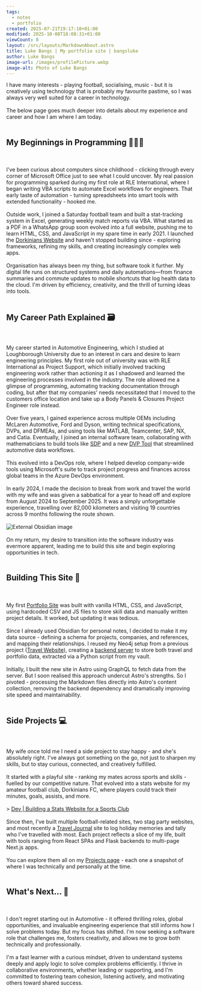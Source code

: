 ```yaml
---
tags:
  - notes
  - portfolio
created: 2025-07-21T19:17:10+01:00
modified: 2025-10-08T18:08:31+01:00
viewCount: 8
layout: /src/layouts/MarkdownAbout.astro
title: Luke Bangs | My portfolio site | bangsluke
author: Luke Bangs
image-url: /images/profilePicture.webp
image-alt: Photo of Luke Bangs
---
```

I have many interests - playing football, socialising, music - but it is creatively using technology that is probably my favourite pastime, so I was always very well suited for a career in technology.<br><br>The below page goes much deeper into details about my experience and career and how I am where I am today.<br><br><h2>My Beginnings in Programming 👨🏻‍💻</h2><br><br>I've been curious about computers since childhood - clicking through every corner of <span class="theme-link">Microsoft</span> Office just to see what I could uncover. My real passion for programming sparked during my first role at <span class="theme-link">RLE International</span>, where I began writing <span class="theme-link">VBA</span> scripts to automate <span class="theme-link">Excel</span> workflows for engineers. That early taste of automation - turning spreadsheets into smart tools with extended functionality - hooked me.<br><br>Outside work, I joined a Saturday football team and built a stat-tracking system in <span class="theme-link">Excel</span>, generating weekly match reports via <span class="theme-link">VBA</span>. What started as a PDF in a WhatsApp group soon evolved into a full website, pushing me to learn <span class="theme-link">HTML</span>, <span class="theme-link">CSS</span>, and <span class="theme-link">JavaScript</span> in my spare time in early 2021. I launched the <a href="/projects/dorkinians-website" class="theme-link">Dorkinians Website</a> and haven't stopped building since - exploring frameworks, refining my skills, and creating increasingly complex web apps.<br><br>Organisation has always been my thing, but software took it further. My digital life runs on structured systems and daily automations—from finance summaries and commute updates to mobile shortcuts that log health data to the cloud. I'm driven by efficiency, creativity, and the thrill of turning ideas into tools.<br><br><h2>My Career Path Explained 🗃️</h2><br><br>My career started in Automotive Engineering, which I studied at <span class="theme-link">Loughborough University</span> due to an interest in cars and desire to learn engineering principles. My first role out of university was with <span class="theme-link">RLE International</span> as <span class="theme-link">Project Support</span>, which initially involved tracking engineering work rather than actioning it as I shadowed and learned the engineering processes involved in the industry. The role allowed me a glimpse of programming, automating tracking documentation through coding, but after that my companies' needs necessitated that I moved to the customers office location and take up a <span class="theme-link">Body Panels & Closures Project Engineer</span> role instead.<br><br>Over five years, I gained experience across multiple OEMs including <span class="theme-link">McLaren Automotive</span>, <span class="theme-link">Ford</span> and <span class="theme-link">Dyson</span>, writing technical specifications, <span class="theme-link">DVP</span>s, and <span class="theme-link">DFMEA</span>s, and using tools like MATLAB, Teamcenter, SAP, NX, and Catia. Eventually, I joined an internal software team, collaborating with mathematicians to build tools like <a href="/projects/sdp" class="theme-link">SDP</a> and a new <a href="/projects/dvp-tool" class="theme-link">DVP Tool</a> that streamlined automotive data workflows.<br><br>This evolved into a <span class="theme-link">DevOps</span> role, where I helped develop company-wide tools using <span class="theme-link">Microsoft</span>'s suite to track project progress and finances across global teams in the <span class="theme-link">Azure DevOps</span> environment.<br><br>In early 2024, I made the decision to break from work and travel the world with my wife and was given a sabbatical for a year to head off and explore from August 2024 to September 2025. It was a simply unforgettable experience, travelling over 82,000 kilometers and visiting 19 countries across 9 months following the route shown.<br><br><img src="https://i.postimg.cc/XvYrChV4/Year-Abroad-Map.png" alt="External Obsidian image"><br><br>On my return, my desire to transition into the software industry was evermore apparent, leading me to build this site and begin exploring opportunities in tech.<br><br><h2>Building This Site 🧱</h2><br><br>My first <a href="/projects/portfolio-site" class="theme-link">Portfolio Site</a> was built with vanilla <span class="theme-link">HTML</span>, <span class="theme-link">CSS</span>, and <span class="theme-link">JavaScript</span>, using hardcoded <span class="theme-link">CSV</span> and <span class="theme-link">JS</span> files to store skill data and manually written project details. It worked, but updating it was tedious.<br><br>Since I already used <span class="theme-link">Obsidian</span> for personal notes, I decided to make it my data source - defining a schema for projects, companies, and references, and mapping their relationships. I reused my <span class="theme-link">Neo4j</span> setup from a previous project (<a href="/projects/travel-website" class="theme-link">Travel Website</a>), creating a <a href="/projects/backend-server" class="theme-link">backend server</a> to store both travel and portfolio data, extracted via a <span class="theme-link">Python</span> script from my vault.<br><br>Initially, I built the new site in <span class="theme-link">Astro</span> using <span class="theme-link">GraphQL</span> to fetch data from the server. But I soon realised this approach undercut <span class="theme-link">Astro</span>'s strengths. So I pivoted - processing the <span class="theme-link">Markdown</span> files directly into <span class="theme-link">Astro</span>'s content collection, removing the backend dependency and dramatically improving site speed and maintainability.<br><br><h2>Side Projects 💻</h2><br><br>My wife once told me I need a side project to stay happy - and she's absolutely right. I've always got something on the go, not just to sharpen my skills, but to stay curious, connected, and creatively fulfilled.<br><br>It started with a playful site - ranking my mates across sports and skills - fuelled by our competitive nature. That evolved into a stats website for my amateur football club, <span class="theme-link">Dorkinians FC</span>, where players could track their minutes, goals, assists, and more.<br><br>> <a href="https://dev.to/bangsluke/building-a-stats-website-for-a-sports-club-4g5m" class="theme-link" target="_blank" rel="noopener noreferrer">Dev | Building a Stats Website for a Sports Club</a><br><br>Since then, I've built multiple <span class="theme-link">football</span>-related sites, two stag party websites, and most recently a <a href="/projects/travel-website" class="theme-link">Travel Journal</a> site to log holiday memories and tally who I've travelled with most. Each project reflects a slice of my life, built with tools ranging from <span class="theme-link">React</span> <span class="theme-link">SPA</span>s and <span class="theme-link">Flask</span> backends to multi-page <span class="theme-link">Next.js</span> apps.<br><br>You can explore them all on my <a href="/projects" class="theme-link">Projects page</a> - each one a snapshot of where I was technically and personally at the time.<br><br><h2>What's Next... 🚀</h2><br><br>I don't regret starting out in Automotive - it offered thrilling roles, global opportunities, and invaluable engineering experience that still informs how I solve problems today. But my focus has shifted. I'm now seeking a software role that challenges me, fosters creativity, and allows me to grow both technically and professionally.<br><br>I'm a fast learner with a curious mindset, driven to understand systems deeply and apply logic to solve complex problems efficiently. I thrive in collaborative environments, whether leading or supporting, and I'm committed to fostering team cohesion, listening actively, and motivating others toward shared success.